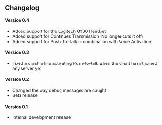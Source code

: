 
## Changelog

#### Version 0.4
* Added support for the Logitech G930 Headset
* Added support for Continues Transmission (No longer cuts it off)
* Added support for Push-To-Talk in combination with Voice Activation

#### Version 0.3
* Fixed a crash while activating Push-to-talk when the client hasn't joined any server yet

#### Version 0.2
* Changed the way debug messages are caught
* Beta release

#### Version 0.1
* Internal development release
